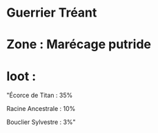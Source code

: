 # Guerrier Tréant

# Zone : Marécage putride

# loot : 
"Écorce de Titan : 35%

Racine Ancestrale : 10%

Bouclier Sylvestre : 3%"

